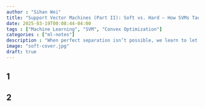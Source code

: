 ```yaml
---
author : "Sihan Wei"
title: "Support Vector Machines (Part II): Soft vs. Hard — How SVMs Taught Me to Forgive Imperfect Data"
date: 2025-03-19T00:08:44-04:00
tags : ["Machine Learning", "SVM", "Convex Optimization"]
categories : ["ml-notes"]
description : "When perfect separation isn’t possible, we learn to let go—mathematically and metaphorically."
image: "soft-cover.jpg"
draft: true
---
```


## 1

## 2